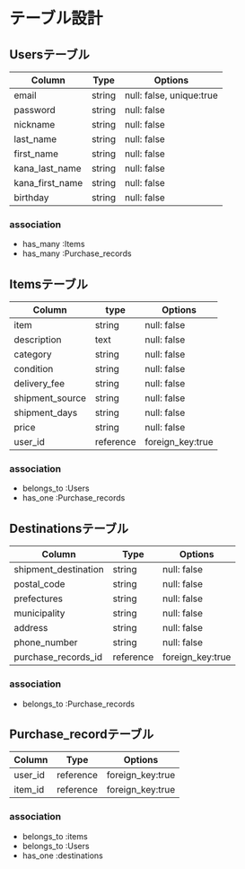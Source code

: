 # テーブル設計
## Usersテーブル

| Column         | Type   | Options                  |
| ---------------| ------ | -------------------------|
| email          | string | null: false, unique:true |
| password       | string | null: false              |
| nickname       | string | null: false              |
| last_name      | string | null: false              |
| first_name     | string | null: false              |
| kana_last_name | string | null: false              |
| kana_first_name| string | null: false              |
| birthday       | string | null: false              |

### association

- has_many :Items
- has_many :Purchase_records


## Itemsテーブル

| Column             | type     | Options         |
| -------------------| ---------| --------------- |
| item               | string   | null: false     |
| description        | text     | null: false     |
| category           | string   | null: false     |
| condition          | string   | null: false     |
| delivery_fee       | string   | null: false     |
| shipment_source    | string   | null: false     |
| shipment_days      | string   | null: false     |
| price              | string   | null: false     |
| user_id            | reference|foreign_key:true |

### association

- belongs_to :Users
- has_one :Purchase_records

## Destinationsテーブル

| Column                  | Type        | Options          |
| ------------------------| ------------| -----------------|
| shipment_destination    | string      | null: false      |
| postal_code             | string      | null: false      |
| prefectures             | string      | null: false      |
| municipality            | string      | null: false      |
| address                 | string      | null: false      |
| phone_number            | string      | null: false      |
| purchase_records_id     | reference   | foreign_key:true |

### association

- belongs_to :Purchase_records

## Purchase_recordテーブル

| Column    | Type      | Options          |
| --------  | ----------| -----------------|
| user_id   | reference | foreign_key:true |
| item_id   | reference | foreign_key:true |

### association

- belongs_to :items
- belongs_to :Users
- has_one :destinations

